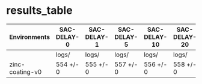 # results_table
| Environments  |SAC-DELAY-0|SAC-DELAY-1|SAC-DELAY-5|SAC-DELAY-10|SAC-DELAY-20|
|---------------|-----------|-----------|-----------|------------|------------|
|               |logs/      |logs/      |logs/      |logs/       |logs/       |
|zinc-coating-v0|554 +/- 0  |555 +/- 0  |557 +/- 0  |556 +/- 0   |558 +/- 0   |
